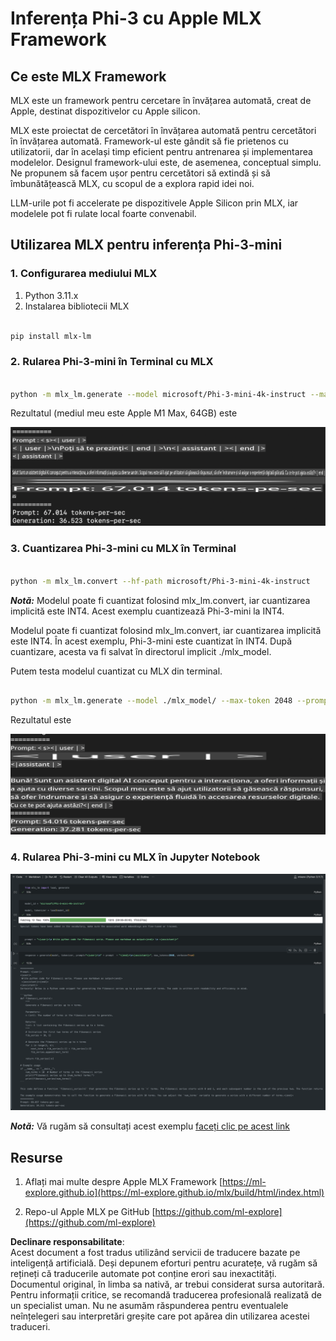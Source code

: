 # **Inferența Phi-3 cu Apple MLX Framework**

## **Ce este MLX Framework**

MLX este un framework pentru cercetare în învățarea automată, creat de Apple, destinat dispozitivelor cu Apple silicon.

MLX este proiectat de cercetători în învățarea automată pentru cercetători în învățarea automată. Framework-ul este gândit să fie prietenos cu utilizatorii, dar în același timp eficient pentru antrenarea și implementarea modelelor. Designul framework-ului este, de asemenea, conceptual simplu. Ne propunem să facem ușor pentru cercetători să extindă și să îmbunătățească MLX, cu scopul de a explora rapid idei noi.

LLM-urile pot fi accelerate pe dispozitivele Apple Silicon prin MLX, iar modelele pot fi rulate local foarte convenabil.

## **Utilizarea MLX pentru inferența Phi-3-mini**

### **1. Configurarea mediului MLX**

1. Python 3.11.x  
2. Instalarea bibliotecii MLX  

```bash

pip install mlx-lm

```

### **2. Rularea Phi-3-mini în Terminal cu MLX**

```bash

python -m mlx_lm.generate --model microsoft/Phi-3-mini-4k-instruct --max-token 2048 --prompt  "<|user|>\nCan you introduce yourself<|end|>\n<|assistant|>"

```

Rezultatul (mediul meu este Apple M1 Max, 64GB) este  

![Terminal](../../../../../translated_images/01.0d0f100b646a4e4c4f1cd36c1a05727cd27f1e696ed642c06cf6e2c9bbf425a4.ro.png)

### **3. Cuantizarea Phi-3-mini cu MLX în Terminal**

```bash

python -m mlx_lm.convert --hf-path microsoft/Phi-3-mini-4k-instruct

```

***Notă:*** Modelul poate fi cuantizat folosind mlx_lm.convert, iar cuantizarea implicită este INT4. Acest exemplu cuantizează Phi-3-mini la INT4.  

Modelul poate fi cuantizat folosind mlx_lm.convert, iar cuantizarea implicită este INT4. În acest exemplu, Phi-3-mini este cuantizat în INT4. După cuantizare, acesta va fi salvat în directorul implicit ./mlx_model.  

Putem testa modelul cuantizat cu MLX din terminal.  

```bash

python -m mlx_lm.generate --model ./mlx_model/ --max-token 2048 --prompt  "<|user|>\nCan you introduce yourself<|end|>\n<|assistant|>"

```

Rezultatul este  

![INT4](../../../../../translated_images/02.04e0be1f18a90a58ad47e0c9d9084ac94d0f1a8c02fa707d04dd2dfc7e9117c6.ro.png)

### **4. Rularea Phi-3-mini cu MLX în Jupyter Notebook**

![Notebook](../../../../../translated_images/03.0cf0092fe143357656bb5a7bc6427c41d8528d772d38a82d0b2693e2a3eeb16e.ro.png)

***Notă:*** Vă rugăm să consultați acest exemplu [faceți clic pe acest link](../../../../../code/03.Inference/MLX/MLX_DEMO.ipynb)

## **Resurse**

1. Aflați mai multe despre Apple MLX Framework [https://ml-explore.github.io](https://ml-explore.github.io/mlx/build/html/index.html)  

2. Repo-ul Apple MLX pe GitHub [https://github.com/ml-explore](https://github.com/ml-explore)  

**Declinare responsabilitate**:  
Acest document a fost tradus utilizând servicii de traducere bazate pe inteligență artificială. Deși depunem eforturi pentru acuratețe, vă rugăm să rețineți că traducerile automate pot conține erori sau inexactități. Documentul original, în limba sa nativă, ar trebui considerat sursa autoritară. Pentru informații critice, se recomandă traducerea profesională realizată de un specialist uman. Nu ne asumăm răspunderea pentru eventualele neînțelegeri sau interpretări greșite care pot apărea din utilizarea acestei traduceri.